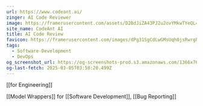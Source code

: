 ```yaml
---
url: https://www.codeant.ai/
zinger: AI Code Reviewer
image: https://framerusercontent.com/assets/D2BdJiZA43PJ2u2ovYMkwTYeQL4.png
site_name: CodeAnt AI
title: AI Code Review
favicon: https://framerusercontent.com/images/dPg31SgCdLwGMsUqh0jsRwrgPQU.png
tags:
  - Software-Development
  - DevOps
og_screenshot_url: https://og-screenshots-prod.s3.amazonaws.com/1366x768/80/false/d2265e89eea57e11d319424515aeb065f0b3229cd61bbbaab10befa13a588f59.jpeg
og-last-fetch: 2025-03-05T03:58:20.499Z
---
```

[[for Engineering]]

[[Model Wrappers]] for [[Software Development]], [[Bug Reporting]]

